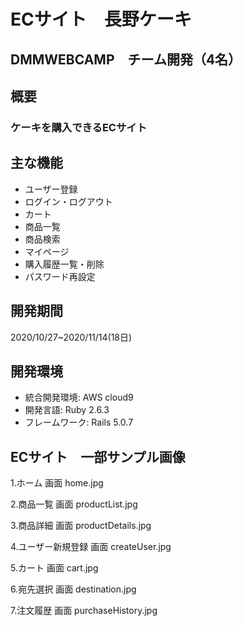 # ECサイト　長野ケーキ
## DMMWEBCAMP　チーム開発（4名） 　

## 概要
### ケーキを購入できるECサイト

## 主な機能
 - ユーザー登録
 - ログイン・ログアウト
 - カート
 - 商品一覧
 - 商品検索
 - マイページ
 - 購入履歴一覧・削除
 - パスワード再設定

## 開発期間
2020/10/27~2020/11/14(18日)

## 開発環境
- 統合開発環境: AWS cloud9
- 開発言語: Ruby 2.6.3
- フレームワーク: Rails 5.0.7

## ECサイト　一部サンプル画像
1.ホーム 画面
home.jpg
　

2.商品一覧 画面
productList.jpg
　

3.商品詳細 画面
productDetails.jpg
　

4.ユーザー新規登録 画面
createUser.jpg
　

5.カート 画面
cart.jpg
　

6.宛先選択 画面
destination.jpg
　

7.注文履歴 画面
purchaseHistory.jpg
